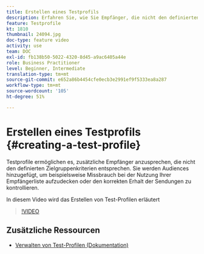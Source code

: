 ```yaml
---
title: Erstellen eines Testprofils
description: Erfahren Sie, wie Sie Empfänger, die nicht den definierten Targeting-Kriterien entsprechen, zur Zielgruppe von betrügerischen Verwendungen Ihrer Empfänger-Datenbank oder zur Sicherstellung dessen, dass die E-Mails in die Postfächer gelangen, verwenden.
feature: Testprofile
kt: 1810
thumbnail: 24094.jpg
doc-type: feature video
activity: use
team: DOC
exl-id: fb138b50-5022-4320-8d45-a9ac6405a44e
role: Business Practitioner
level: Beginner, Intermediate
translation-type: tm+mt
source-git-commit: e652a86b4454cfe0ecb3e2991ef9f5333ea8a287
workflow-type: tm+mt
source-wordcount: '105'
ht-degree: 51%

---
```


# Erstellen eines Testprofils {#creating-a-test-profile}

Testprofile ermöglichen es, zusätzliche Empfänger anzusprechen, die nicht den definierten Zielgruppenkriterien entsprechen. Sie werden Audiences hinzugefügt, um beispielsweise Missbrauch bei der Nutzung Ihrer Empfängerliste aufzudecken oder den korrekten Erhalt der Sendungen zu kontrollieren.

In diesem Video wird das Erstellen von Test-Profilen erläutert

>[!VIDEO](https://video.tv.adobe.com/v/24094?quality=12)

## Zusätzliche Ressourcen

* [Verwalten von Test-Profilen (Dokumentation)](https://experienceleague.adobe.com/docs/campaign-standard/using/profiles-and-audiences/managing-profiles/managing-test-profiles.html)
